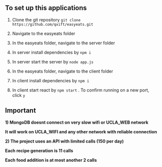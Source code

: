 ## To set up this applications

1) Clone the git repository
```git clone https://github.com/qxift/easyeats.git```

2) Navigate to the easyeats folder

3) In the easyeats folder, navigate to the server folder

4) In server install dependencies by
```npm i```

5) In server start the server by
```node app.js```

6) In the easyeats folder, navigate to the client folder

7) In client install dependencies by
```npm i```

8) In client start react by
```npm start```
. To confirm running on a new port, click
```y ```

## Important
**1) MongoDB doesnt connect on very slow wifi or UCLA_WEB network**

**It will work on UCLA_WIFI and any other network with reliable connection**

**2) The project uses an API with limited calls (150 per day)**

**Each recipe generation is 11 calls**

**Each food addition is at most another 2 calls**
